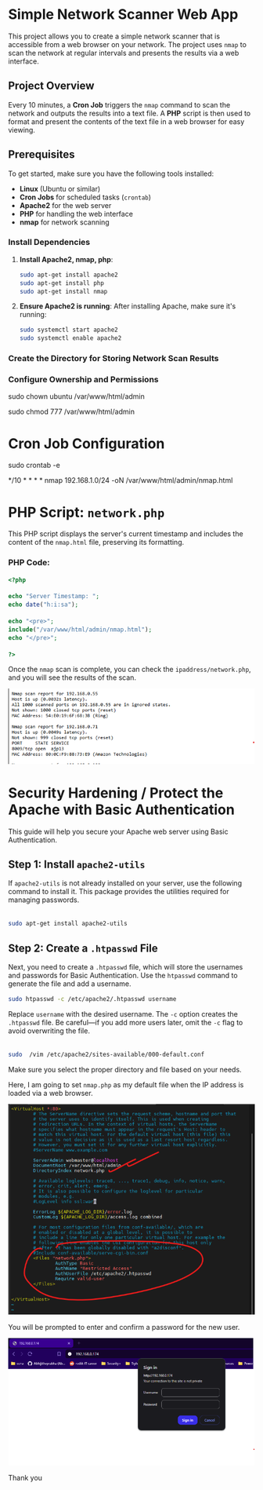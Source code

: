 # Simple Network Scanner Web App

This project allows you to create a simple network scanner that is accessible from a web browser on your network. The project uses `nmap` to scan the network at regular intervals and presents the results via a web interface.

## Project Overview

Every 10 minutes, a **Cron Job** triggers the `nmap` command to scan the network and outputs the results into a text file. A **PHP** script is then used to format and present the contents of the text file in a web browser for easy viewing.

## Prerequisites

To get started, make sure you have the following tools installed:

- **Linux** (Ubuntu or similar)
- **Cron Jobs** for scheduled tasks (`crontab`)
- **Apache2** for the web server
- **PHP** for handling the web interface
- **nmap** for network scanning

### Install Dependencies

1. **Install Apache2, nmap, php**:
    ```bash
    sudo apt-get install apache2
    sudo apt-get install php
    sudo apt-get install nmap
    ```

2. **Ensure Apache2 is running**:
    After installing Apache, make sure it's running:
    ```bash
    sudo systemctl start apache2
    sudo systemctl enable apache2
    ```

### Create the Directory for Storing Network Scan Results

### Configure Ownership and Permissions 

sudo chown ubuntu /var/www/html/admin

sudo chmod 777 /var/www/html/admin

# Cron Job Configuration

sudo crontab -e

*/10 * * * * nmap 192.168.1.0/24 -oN /var/www/html/admin/nmap.html

# PHP Script: `network.php`

This PHP script displays the server's current timestamp and includes the content of the `nmap.html` file, preserving its formatting.

### PHP Code:

```php
<?php

echo "Server Timestamp: ";
echo date("h:i:sa");

echo "<pre>";
include("/var/www/html/admin/nmap.html");
echo "</pre>";

?>

```

Once the `nmap` scan is complete, you can check the `ipaddress/network.php`, and you will see the results of the scan.

![alt text](scan_Resultd.png)

# Security Hardening / Protect the Apache with Basic Authentication

This guide will help you secure your Apache web server using Basic Authentication.

## Step 1: Install `apache2-utils`

If `apache2-utils` is not already installed on your server, use the following command to install it. This package provides the utilities required for managing passwords.

```bash

sudo apt-get install apache2-utils

```
## Step 2: Create a `.htpasswd` File

Next, you need to create a `.htpasswd` file, which will store the usernames and passwords for Basic Authentication. Use the `htpasswd` command to generate the file and add a username.

```bash
sudo htpasswd -c /etc/apache2/.htpasswd username
```
Replace `username` with the desired username. The `-c` option creates the `.htpasswd` file. Be careful—if you add more users later, omit the `-c` flag to avoid overwriting the file.
```bash

sudo  /vim /etc/apache2/sites-available/000-default.conf

```
Make sure you select the proper directory and file based on your needs. 

Here, I am going to set `nmap.php` as my default file when the IP address is loaded via a web browser.


![alt text](<directory _sitesavailable.png>)



You will be prompted to enter and confirm a password for the new user.

![alt text](<adminlogin portal .png>)

Thank you 




